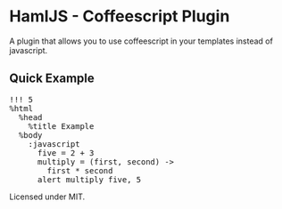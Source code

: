 # HamlJS - Coffeescript Plugin

A plugin that allows you to use coffeescript in your templates instead of javascript.

## Quick Example

<pre>
!!! 5
%html
  %head
    %title Example
  %body
    :javascript
      five = 2 + 3
      multiply = (first, second) ->
        first * second
      alert multiply five, 5
</pre>

Licensed under MIT.